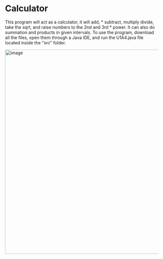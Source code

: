 # Calculator
This program will act as a calculator, it will add,  * subtract, multiply divide, take the sqrt, and raise numbers to the 2nd and 3rd  * power. It can also do summation and products in given intervals. 
To use the program, download all the files, open them through a Java IDE, and run the U1A4.java file located inside the "src" folder.

<img width="670" alt="image" src="https://github.com/rajshah6/Calculator/assets/95878543/c9794447-aeab-450e-bff8-90ae4b6229f9">

